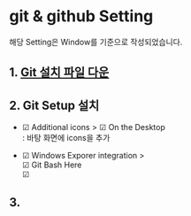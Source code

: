 # git & github Setting

해당 Setting은 Window를 기준으로 작성되었습니다. 

## 1. [Git 설치 파일 다운](http://git-scm.com/download/win)

## 2. Git Setup 설치
* ☑ Additional icons  > ☑ On the Desktop <br>
: 바탕 화면에 icons을 추가

* ☑ Windows Exporer integration > <br>
    ☑ Git Bash Here <br>
    ☑ 


## 3. 
